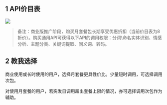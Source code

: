 ## 1 API价目表
![](https://qzonestyle.gtimg.cn/qzone/vas/opensns/res/img/goumaizhidao-1.png)

>备注：商业版推广阶段，购买月套餐包长期享受优惠折扣（当前价目表为8折价）。购买通用API可获得以下API的调用权限：分词\命名实体识别、情感分析、主题分类、关键词提取、同义词、转码。

## 2 教我选择

商业使用或长时使用的用户，选择月套餐更具性价比。少量短时调用，可选择调用次包。

对使用月套餐的用户，若突发日调用超出套餐上限的情况，亦可选择调用次包作为辅助。